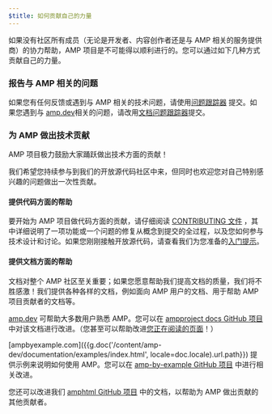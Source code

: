 ```yaml
---
$title: 如何贡献自己的力量
---
```


如果没有社区所有成员（无论是开发者、内容创作者还是与 AMP 相关的服务提供商）的协力帮助，AMP 项目是不可能得以顺利进行的。您可以通过如下几种方式贡献自己的力量。

### 报告与 AMP 相关的问题

如果您有任何反馈或遇到与 AMP 相关的技术问题，请使用[问题跟踪器](https://github.com/ampproject/amphtml/issues) 提交。如果您遇到与 [amp.dev](https://amp.dev)相关的问题，请改用[文档问题跟踪器](https://github.com/ampproject/docs/issues)提交。

### 为 AMP 做出技术贡献

AMP 项目极力鼓励大家踊跃做出技术方面的贡献！

我们希望您持续参与到我们的开放源代码社区中来，但同时也欢迎您对自己特别感兴趣的问题做出一次性贡献。

#### 提供代码方面的帮助

要开始为 AMP 项目做代码方面的贡献，请仔细阅读 [CONTRIBUTING 文件](https://github.com/ampproject/amphtml/blob/master/CONTRIBUTING.md) ，其中详细说明了一项功能或一个问题的修复从概念到提交的全过程，以及您如何参与技术设计和讨论。如果您刚刚接触开放源代码，请查看我们为您准备的[入门提示](https://github.com/ampproject/amphtml/blob/master/CONTRIBUTING.md#contributing-code)。

#### 提供文档方面的帮助

文档对整个 AMP 社区至关重要；如果您愿意帮助我们提高文档的质量，我们将不胜感激！我们提供各种各样的文档，例如面向 AMP 用户的文档、用于帮助 AMP 项目贡献者的文档等。

[amp.dev](https://amp.dev) 可帮助大多数用户熟悉 AMP。您可以在 [ampproject docs GitHub 项目](https://github.com/ampproject/docs) 中对该文档进行改进。（您甚至可以帮助改进[您正在阅读的页面](https://github.com/ampproject/docs/blob/master/content/docs/contribute/contribute.md)！）

[ampbyexample.com]({{g.doc('/content/amp-dev/documentation/examples/index.html', locale=doc.locale).url.path}}) 提供示例来说明如何使用 AMP。您可以在 [amp-by-example GitHub 项目](https://github.com/ampproject/amp-by-example/) 中进行相关改进。

您还可以改进我们 [amphtml GitHub 项目](https://github.com/ampproject/amphtml) 中的文档，以帮助为 AMP 做出贡献的其他贡献者。
